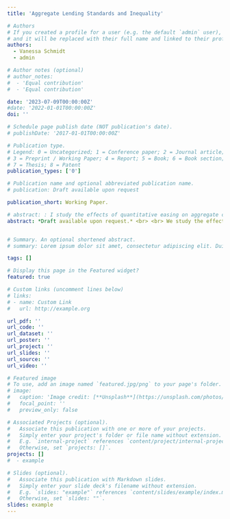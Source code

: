 ```yaml
---
title: 'Aggregate Lending Standards and Inequality'

# Authors
# If you created a profile for a user (e.g. the default `admin` user), write the username (folder name) here
# and it will be replaced with their full name and linked to their profile.
authors:
  - Vanessa Schmidt
  - admin

# Author notes (optional)
# author_notes:
#  - 'Equal contribution'
#  - 'Equal contribution'

date: '2023-07-09T00:00:00Z'
#date: '2022-01-01T00:00:00Z'
doi: ''

# Schedule page publish date (NOT publication's date).
# publishDate: '2017-01-01T00:00:00Z'

# Publication type.
# Legend: 0 = Uncategorized; 1 = Conference paper; 2 = Journal article;
# 3 = Preprint / Working Paper; 4 = Report; 5 = Book; 6 = Book section;
# 7 = Thesis; 8 = Patent
publication_types: ['0']

# Publication name and optional abbreviated publication name.
# publication: Draft available upon request

publication_short: Working Paper.

# abstract: : I study the effects of quantitative easing on aggregate consumption through house price movements in a state-of-the-art HANK model with # housing subject to fixed adjustment costs and frictional intermediation. 
abstract: *Draft available upon request.* <br> <br> We study the effects of movements in the loan-to-value (LTV) ratio on macroeconomic aggregates and inequality in a New Keynesian model with heterogeneous households and lumpy housing. We show that a loosening of the LTV ratio by 1pp increases aggregate nondurable consumption and output by 0.4% and 1.3%, respectively. We show that LTV shocks are mainly transmitted to macroeconomic aggregates through general equilibrium effects in the form of higher house prices and labor income: a higher maximum LTV constraint accelerates the adjustment threshold such that households close to their borrowing constraint demand more housing resulting in higher house prices. Higher house prices then transmit to aggregate consumption through an endowment income effect which increases labor income out of which households with on average high marginal propensities to consume disproportionately benefit amplifying the initial LTV stimulus. We also study the effects of LTV shocks on inequality since aggregate lending standards interact with incomplete markets as households are differently affected by intertemporal prices. We show that looser LTV limits redistribute housing wealth from the top 10% to the bottom 50% indicating an overall decrease of inequality in response to looser LTV constraints. 


# Summary. An optional shortened abstract.
# summary: Lorem ipsum dolor sit amet, consectetur adipiscing elit. Duis posuere tellus ac convallis placerat. Proin tincidunt magna sed ex sollicitudin condimentum.

tags: []

# Display this page in the Featured widget?
featured: true

# Custom links (uncomment lines below)
# links:
# - name: Custom Link
#   url: http://example.org

url_pdf: ''
url_code: ''
url_dataset: ''
url_poster: ''
url_project: ''
url_slides: ''
url_source: ''
url_video: ''

# Featured image
# To use, add an image named `featured.jpg/png` to your page's folder.
# image:
#   caption: 'Image credit: [**Unsplash**](https://unsplash.com/photos/pLCdAaMFLTE)'
#   focal_point: ''
#   preview_only: false

# Associated Projects (optional).
#   Associate this publication with one or more of your projects.
#   Simply enter your project's folder or file name without extension.
#   E.g. `internal-project` references `content/project/internal-project/index.md`.
#   Otherwise, set `projects: []`.
projects: []
#  - example

# Slides (optional).
#   Associate this publication with Markdown slides.
#   Simply enter your slide deck's filename without extension.
#   E.g. `slides: "example"` references `content/slides/example/index.md`.
#   Otherwise, set `slides: ""`.
slides: example
---
```


